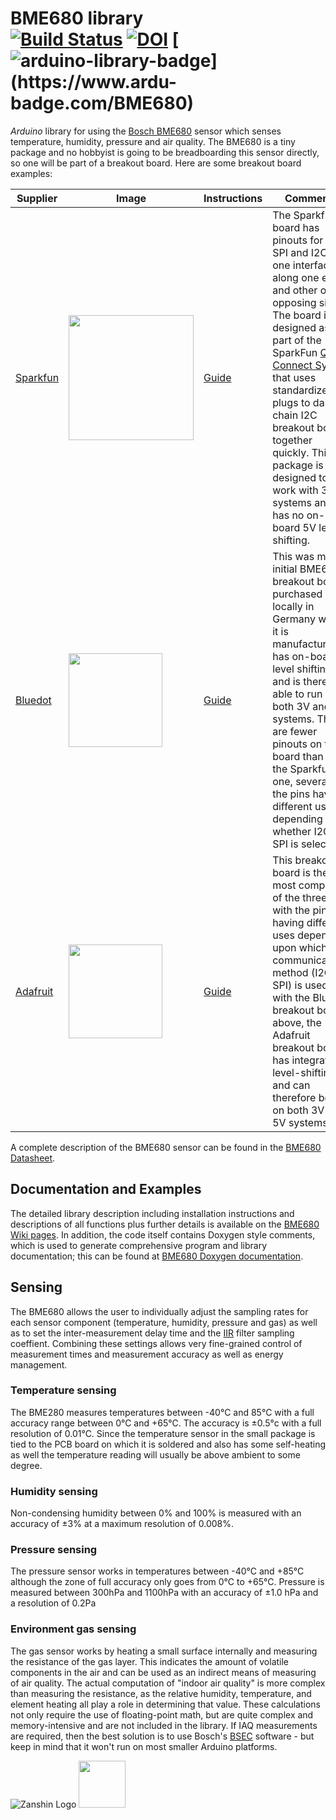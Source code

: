 # BME680 library<br>[![Build Status](https://travis-ci.org/SV-Zanshin/BME680.svg?branch=master)](https://travis-ci.org/SV-Zanshin/BME680) [![DOI](https://zenodo.org/badge/139349456.svg)](https://zenodo.org/badge/latestdoi/139349456) [![arduino-library-badge](https://www.ardu-badge.com/badge/BME680.svg?)](https://www.ardu-badge.com/BME680)
*Arduino* library for using the [Bosch BME680](https://www.bosch-sensortec.com/bst/products/all_products/bme680) sensor which senses temperature, humidity, pressure and air quality. The BME680 is a tiny package and no hobbyist is going to be breadboarding this sensor directly, so one will be part of a breakout board. Here are some breakout board examples:

| Supplier  | Image |  Instructions | Comments |
| --------- | ----- |------------ | -------- |
| [Sparkfun](https://www.sparkfun.com/products/16466) | <img src="https://cdn.sparkfun.com//assets/parts/1/5/3/2/9/16466-SparkFun_Environmental_Sensor_Breakout_-_BME680__Qwiic_-01a.jpg" width="200" /> | [Guide](https://learn.sparkfun.com/tutorials/sparkfun-environmental-sensor-breakout---bme680-qwiic-hookup-guide) | The Sparkfun board has pinouts for both SPI and I2C, one interface along one edge and other on the opposing side. The board is designed as part of the SparkFun [Qwiic Connect System](https://www.sparkfun.com/qwiic) that uses standardized plugs to daisy-chain I2C breakout boards together quickly. This package is designed to work with 3V systems and has no on-board 5V level shifting. |
| [Bluedot](https://www.bluedot.space/sensor-boards/bme680/) | <img src="https://github.com/SV-Zanshin/BME680/blob/master/Images/BlueDotBME680.jpg" width="150" /> | [Guide](https://www.bluedot.space/sensor-boards/bme680/) | This was my initial BME680 breakout board, purchased locally in Germany where it is manufactured. It has on-board level shifting and is therefore able to run on both 3V and 5V systems. There are fewer pinouts on this board than on the Sparkfun one, several of the pins have different uses depending upon whether I2C or SPI is selected |
| [Adafruit](https://www.adafruit.com/product/3660) | <img src="https://cdn-shop.adafruit.com/970x728/3660-01.jpg" width="150" /> | [Guide](https://learn.adafruit.com/adafruit-bme680-humidity-temperature-barometic-pressure-voc-gas/) | This breakout board is the most compact of the three, with the pinouts having different uses depending upon which communications method (I2C or SPI) is used. As with the Bluedot breakout board above, the Adafruit breakout board has integrated level-shifting and can therefore be run on both 3V and 5V systems.  |

A complete description of the BME680 sensor can be found in the [BME680 Datasheet](https://ae-bst.resource.bosch.com/media/_tech/media/datasheets/BST-BME680-DS001-00.pdf).

## Documentation and Examples
The detailed library description including installation instructions and descriptions of all functions plus further details is available on the [BME680 Wiki pages](https://github.com/SV-Zanshin/BME680/wiki). In addition, the code itself contains Doxygen style comments, which is used to generate comprehensive program and library documentation; this can be found at [BME680 Doxygen documentation](https://sv-zanshin.github.io/BME680/html/index.html).

## Sensing
The BME680 allows the user to individually adjust the sampling rates for each sensor component (temperature, humidity, pressure and gas) as well as to set the inter-measurement delay time and the [IIR](https://en.wikipedia.org/wiki/Infinite_impulse_response) filter sampling coeffient. Combining these settings allows very fine-grained control of measurement times and measurement accuracy as well as energy management.

### Temperature sensing
The BME280 measures temperatures between -40°C and 85°C with a full accuracy range between 0°C and +65°C. The accuracy is ±0.5°c with a full resolution of 0.01°C. Since the temperature sensor in the small package is tied to the PCB board on which it is soldered and also has some self-heating as well the temperature reading will usually be above ambient to some degree.

### Humidity sensing
Non-condensing humidity between 0% and 100% is measured with an accuracy of ±3% at a maximum resolution of 0.008%.

### Pressure sensing
The pressure sensor works in temperatures between -40°C and +85°C although the zone of full accuracy only goes from 0°C to +65°C. Pressure is measured between 300hPa and 1100hPa with an accuracy of ±1.0 hPa and a resolution of 0.2Pa

### Environment gas sensing
The gas sensor works by heating a small surface internally and measuring the resistance of the gas layer. This indicates the amount of volatile components in the air and can be used as an indirect means of measuring of air quality. The actual computation of "indoor air quality" is more complex than measuring the resistance, as the relative humidity, temperature, and element heating all play a role in determining that value. These calculations not only require the use of floating-point math, but are quite complex and memory-intensive and are not included in the library. If IAQ measurements are required, then the best solution is to use Bosch's [BSEC](https://www.bosch-sensortec.com/software-tools/software/bsec/) software  - but keep in mind that it won't run on most smaller Arduino platforms.

![Zanshin Logo](https://www.sv-zanshin.com/r/images/site/gif/zanshinkanjitiny.gif) <img src="https://www.sv-zanshin.com/r/images/site/gif/zanshintext.gif" width="75"/>
